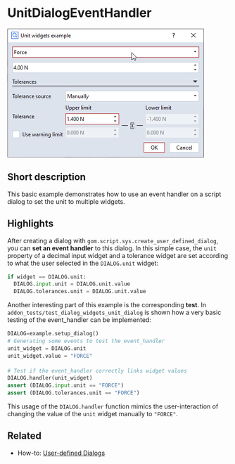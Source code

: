 # UnitDialogEventHandler

![](unit_dialog_event_handler.jpg)

## Short description

This basic example demonstrates how to use an event handler on a script dialog to set the unit to multiple widgets.

## Highlights

After creating a dialog with `gom.script.sys.create_user_defined_dialog`, you can **set an event handler** to this dialog. In this simple case, the `unit` property of a decimal input widget and a tolerance widget are set according to what the user selected in the `DIALOG.unit` widget:

```python
if widget == DIALOG.unit:
  DIALOG.input.unit = DIALOG.unit.value
  DIALOG.tolerances.unit = DIALOG.unit.value
```
Another interesting part of this example is the corresponding **test**. In `addon_tests/test_dialog_widgets_unit_dialog` is shown how a very basic testing of the event_handler can be implemented:

```python
DIALOG=example.setup_dialog()
# Generating some events to test the event_handler
unit_widget = DIALOG.unit
unit_widget.value = "FORCE"

# Test if the event_handler correctly links widget values
DIALOG.handler(unit_widget)
assert (DIALOG.input.unit == "FORCE")
assert (DIALOG.tolerances.unit == "FORCE")
```

This usage of the `DIALOG.handler` function mimics the user-interaction of changing the value of the `unit` widget manually to `"FORCE"`.

## Related

* How-to: [User-defined Dialogs](https://zeissiqs.github.io/zeiss-inspect-addon-api/2025/howtos/python_api_introduction/user_defined_dialogs.html)
